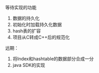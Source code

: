 等待实现的功能

1. 数据的持久化
2. 初始化时加载持久化数据
3. hash表的扩容
4. 项目从C转成C++后的规范化

远期：

1. 将Index和hashtable的数据部分合成一分
2. java SDK的实现